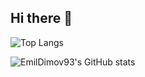 ## Hi there 👋
![Top Langs](https://github-readme-stats.vercel.app/api?username=EmilDimov93&show_icons=true&theme=github_dark&count_private=true)

![EmilDimov93's GitHub stats]([https://github-readme-stats.vercel.app/api/top-langs/?username=EmilDimov93&layout=compact&theme=dark](https://github-readme-stats.vercel.app/api?username=EmilDimov93&show_icons=true&theme=github_dark&count_private=true))
<!--
**EmilDimov93/EmilDimov93** is a ✨ _special_ ✨ repository because its `README.md` (this file) appears on your GitHub profile.

Here are some ideas to get you started:

- 🔭 I’m currently working on ...
- 🌱 I’m currently learning ...
- 👯 I’m looking to collaborate on ...
- 🤔 I’m looking for help with ...
- 💬 Ask me about ...
- 📫 How to reach me: ...
- 😄 Pronouns: ...
- ⚡ Fun fact: ...
-->
